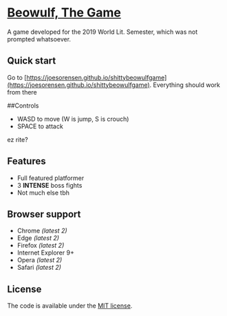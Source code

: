 # [Beowulf, The Game](https://joesorensen.github.io/shittybeowulfgame)



A game developed for the 2019 World Lit. Semester, which was not prompted whatsoever.


## Quick start

Go to [https://joesorensen.github.io/shittybeowulfgame](https://joesorensen.github.io/shittybeowulfgame). Everything should work from there

##Controls

* WASD to move (W is jump, S is crouch)
* SPACE to attack

ez rite?

## Features

* Full featured platformer
* 3 **INTENSE** boss fights
* Not much else tbh


## Browser support

* Chrome *(latest 2)*
* Edge *(latest 2)*
* Firefox *(latest 2)*
* Internet Explorer 9+
* Opera *(latest 2)*
* Safari *(latest 2)*


## License

The code is available under the [MIT license](LICENSE.txt).
